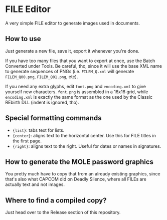 # FILE Editor
A very simple FILE editor to generate images used in documents.

## How to use
Just generate a new file, save it, export it whenever you're done.

If you have too many files that you want to export at once, use the Batch Converted under Tools. Be careful, tho, since it will use the base XML name to generate sequences of PNGs (i.e. `FILEM_Q.xml` will generate `FILEM_Q00.png`, `FILEM_Q01.png`, etc).

If you need any extra glyphs, edit `font.png` and `encoding.xml` to give yourself new characters. `font.png` is assembled in a 16x16 grid, while `encoding.xml` is exactly the same format as the one used by the Classic REbirth DLL (indent is ignored, tho).

## Special formatting commands
* `{list}`: tabs text for lists.
* `{center}`: aligns text to the horizontal center. Use this for FILE titles in the first page.
* `{right}`: aligns text to the right. Useful for dates or names in signatures.

## How to generate the MOLE password graphics
You pretty much have to copy that from an already existing graphics, since that's also what CAPCOM did on Deadly Silence, where all FILEs are actually text and not images.

## Where to find a compiled copy?
Just head over to the Release section of this repository.